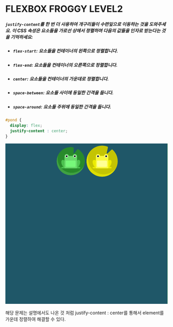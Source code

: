 # FLEXBOX FROGGY LEVEL2

##### `justify-content`를 한 번 더 사용하여 개구리들이 수련잎으로 이동하는 것을 도와주세요. 이 CSS 속성은 요소들을 가로선 상에서 정렬하며 다음의 값들을 인자로 받는다는 것을 기억하세요:

- ##### `flex-start`: 요소들을 컨테이너의 왼쪽으로 정렬합니다.

- ##### `flex-end`: 요소들을 컨테이너의 오른쪽으로 정렬합니다.

- ##### `center`: 요소들을 컨테이너의 가운데로 정렬합니다.

- ##### `space-between`: 요소들 사이에 동일한 간격을 둡니다.

- ##### `space-around`: 요소들 주위에 동일한 간격을 둡니다.

```css
#pond {
  display: flex;
  justify-content : center;
}
```

![image-20210608132148625](./assets/image-20210608132148625.png)

해당 문제는 설명에서도 나온 것 처럼 justify-content : center를 통해서 element를 가운데 정렬하여 해결할 수 있다.
